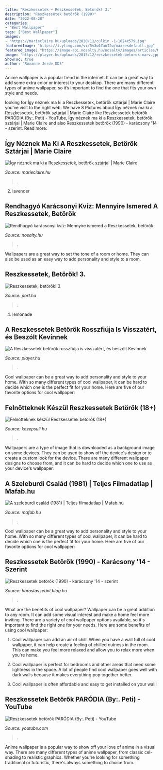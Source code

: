 ```yaml
---
title: "Reszkessetek ~ Reszkessetek, Betörők! 3."
description: "Reszkessetek betörők (1990)"
date: "2022-08-28"
categories:
- "Best Wallpaper"
tags: ["Best Wallpaper"]
images:
- "https://marieclaire.hu/uploads/2020/11/culkin_-1-1024x579.jpg"
featuredImage: "https://i.ytimg.com/vi/5v3w4ZauI2w/maxresdefault.jpg"
featured_image: "https://image-api.nosalty.hu/nosalty/images/articles/Uf/PF/r3u2nLeqGXLa9AieOQ779MXrn5YhCgSYZimy9F6K.jpeg?fit=crop&amp;w=600&amp;h=315&amp;s=972c6233434ddcfbfa62e751b144d875"
image: "https://player.hu/uploads/2015/12/reszkessetek-betorok-marv.jpg"
ShowToc: true
author: "Roxanne Jerde DDS"
---
```



Anime wallpaper is a popular trend in the internet. It can be a great way to add some extra color or interest to your desktop. There are many different types of anime wallpaper, so it’s important to find the one that fits your own style and needs.

	

		
looking for Így néznek ma ki a Reszkessetek, betörők sztárjai | Marie Claire you've visit to the right web. We have 8 Pictures about Így néznek ma ki a Reszkessetek, betörők sztárjai | Marie Claire like Reszkessetek betörők PARÓDIA (By:. Peti) - YouTube, Így néznek ma ki a Reszkessetek, betörők sztárjai | Marie Claire and also Reszkessetek betörők (1990) - karácsony &#039;14 - szerint. Read more:
		
    
## Így Néznek Ma Ki A Reszkessetek, Betörők Sztárjai | Marie Claire

<img loading=lazy src="https://marieclaire.hu/uploads/2020/11/culkin_-1-1024x579.jpg" onerror="this.onerror=null;this.src='https://tse4.mm.bing.net/th?id=OIP.cWtaI77feEY3If9K6UvHRwHaEM&amp;pid=15.1';" alt="Így néznek ma ki a Reszkessetek, betörők sztárjai | Marie Claire">

_Source: marieclaire.hu_

>. 

	

2. lavender 

    
## Rendhagyó Karácsonyi Kvíz: Mennyire Ismered A Reszkessetek, Betörők

<img loading=lazy src="https://image-api.nosalty.hu/nosalty/images/articles/Uf/PF/r3u2nLeqGXLa9AieOQ779MXrn5YhCgSYZimy9F6K.jpeg?fit=crop&amp;w=600&amp;h=315&amp;s=972c6233434ddcfbfa62e751b144d875" onerror="this.onerror=null;this.src='https://tse2.mm.bing.net/th?id=OIP.SmlLSq7MddWsOC-MmGLlFwHaD4&amp;pid=15.1';" alt="Rendhagyó karácsonyi kvíz: Mennyire ismered a Reszkessetek, betörők">

_Source: nosalty.hu_

>. 

	

Wallpapers are a great way to set the tone of a room or home. They can also be used as an easy way to add personality and style to a room.

    
## Reszkessetek, Betörők! 3.

<img loading=lazy src="https://media.port.hu/images/000/065/072.jpg" onerror="this.onerror=null;this.src='https://tse3.mm.bing.net/th?id=OIP.j67D7kxxwbmxpKN0WYlARgHaLM&amp;pid=15.1';" alt="Reszkessetek, betörők! 3.">

_Source: port.hu_

>. 

	

4. lemonade 

    
## A Reszkessetek Betörők Rosszfiúja Is Visszatért, és Beszólt Kevinnek

<img loading=lazy src="https://player.hu/uploads/2015/12/reszkessetek-betorok-marv.jpg" onerror="this.onerror=null;this.src='https://tse1.mm.bing.net/th?id=OIP.5Tl23kM2vg390JyYCODPKgHaEX&amp;pid=15.1';" alt="A Reszkessetek betörők rosszfiúja is visszatért, és beszólt Kevinnek">

_Source: player.hu_

>. 

	

Cool wallpaper can be a great way to add personality and style to your home. With so many different types of cool wallpaper, it can be hard to decide which one is the perfect fit for your home. Here are five of our favorite options for cool wallpaper: 

    
## Felnőtteknek Készül Reszkessetek Betörők (18+)

<img loading=lazy src="https://kozepsuli.hu/wp-content/uploads/2018/07/nonfeatured-home-alone-plaza-hotel2-e1532673601999.jpg" onerror="this.onerror=null;this.src='https://tse3.mm.bing.net/th?id=OIP.HUB528JL5R4h1Q-Sx-NGjQHaE8&amp;pid=15.1';" alt="Felnőtteknek készül Reszkessetek betörők (18+)">

_Source: kozepsuli.hu_

>. 

	

Wallpapers are a type of image that is downloaded as a background image on some devices. They can be used to show off the device's design or to create a custom look for the device. There are many different wallpaper designs to choose from, and it can be hard to decide which one to use as your device's wallpaper.

    
## A Szeleburdi Család (1981) | Teljes Filmadatlap | Mafab.hu

<img loading=lazy src="https://mafab.hu/static/2020t/133/14/132819_1589374286.0157.jpg" onerror="this.onerror=null;this.src='https://tse3.mm.bing.net/th?id=OIP.g8lvxv-eiT3ye1ahe9gguwHaEK&amp;pid=15.1';" alt="A szeleburdi család (1981) | Teljes filmadatlap | Mafab.hu">

_Source: mafab.hu_

>. 

	

Cool wallpaper can be a great way to add personality and style to your home. With so many different types of cool wallpaper, it can be hard to decide which one is the perfect fit for your home. Here are five of our favorite options for cool wallpaper: 

    
## Reszkessetek Betörők (1990) - Karácsony &#039;14 - Szerint

<img loading=lazy src="http://m.cdn.blog.hu/bo/borostaszerint/image/angels_with_filthy_souls.jpg" onerror="this.onerror=null;this.src='https://tse1.mm.bing.net/th?id=OIP.-jFaKCZk_GENxkfd3ehLFgAAAA&amp;pid=15.1';" alt="Reszkessetek betörők (1990) - karácsony &#039;14 - szerint">

_Source: borostaszerint.blog.hu_

>. 

	

What are the benefits of cool wallpaper?
Wallpaper can be a great addition to any room. It can add some visual interest and make a home feel more inviting. There are a variety of cool wallpaper options available, so it's important to find the right one for your needs. Here are some benefits of using cool wallpaper: 
1. Cool wallpaper can add an air of chill. When you have a wall full of cool wallpaper, it can help create a feeling of chilled outness in the room. This can make you feel more relaxed and allow you to relax more when you're home. 

2. Cool wallpaper is perfect for bedrooms and other areas that need some lightness in the space. A lot of people find cool wallpaper goes well with dark walls because it makes everything pop together better. 

3. Cool wallpaper is often affordable and easy to get installed on your wall!

    
## Reszkessetek Betörők PARÓDIA (By:. Peti) - YouTube

<img loading=lazy src="https://i.ytimg.com/vi/5v3w4ZauI2w/maxresdefault.jpg" onerror="this.onerror=null;this.src='https://tse4.mm.bing.net/th?id=OIP.MQLwD3M56UlsUtkZWjaUFAHaEK&amp;pid=15.1';" alt="Reszkessetek betörők PARÓDIA (By:. Peti) - YouTube">

_Source: youtube.com_

>. 

	

Anime wallpaper is a popular way to show off your love of anime in a visual way. There are many different types of anime wallpaper, from classic cel-shading to realistic graphics. Whether you're looking for something traditional or futuristic, there's always something to choice from.

